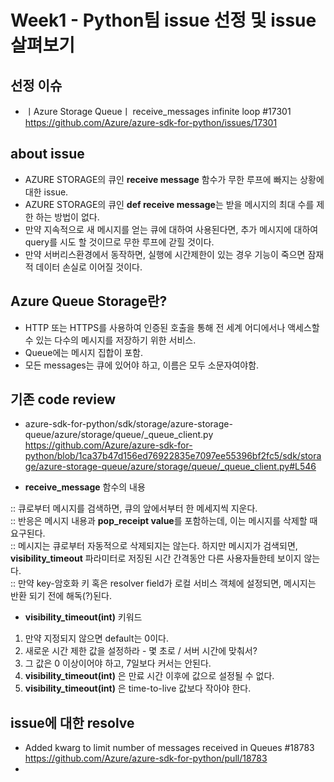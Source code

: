 Week1 - Python팀 issue 선정 및 issue 살펴보기
=======
선정 이슈
---------
+ ㅣAzure Storage Queueㅣ receive_messages infinite loop #17301 <https://github.com/Azure/azure-sdk-for-python/issues/17301>

## about issue
+ AZURE STORAGE의 큐인 **receive message** 함수가 무한 루프에 빠지는 상황에 대한 issue.
+ AZURE STORAGE의 큐인 **def receive message**는 받을 메시지의 최대 수를 제한 하는 방법이 없다.
+ 만약 지속적으로 새 메시지를 얻는 큐에 대하여 사용된다면, 추가 메시지에 대하여 query를 시도 할 것이므로 무한 루프에 갇힐 것이다.
+ 만약 서버리스환경에서 동작하면, 실행에 시간제한이 있는 경우 기능이 죽으면 잠재적 데이터 손실로 이어질 것이다.

## Azure Queue Storage란?
+ HTTP 또는 HTTPS를 사용하여 인증된 호출을 통해 전 세계 어디에서나 액세스할 수 있는 다수의 메시지를 저장하기 위한 서비스.
+ Queue에는 메시지 집합이 포함.
+ 모든 messages는 큐에 있어야 하고, 이름은 모두 소문자여야함.

## 기존 code review
+ azure-sdk-for-python/sdk/storage/azure-storage-queue/azure/storage/queue/_queue_client.py 
<https://github.com/Azure/azure-sdk-for-python/blob/1ca37b47d156ed76922835e7097ee55396bf2fc5/sdk/storage/azure-storage-queue/azure/storage/queue/_queue_client.py#L546>

+ **receive_message** 함수의 내용

::  큐로부터 메시지를 검색하면, 큐의 앞에서부터 한 메세지씩 지운다.   
::  반응은 메시지 내용과 **pop_receipt value**를 포함하는데, 이는 메시지를 삭제할 때 요구된다.   
::  메시지는 큐로부터 자동적으로 삭제되지는 않는다. 하지만 메시지가 검색되면, **visibility_timeout** 파라미터로 저징된 시간 간격동안 다른 사용자들한테 보이지 않는다.    
::  만약 key-암호화 키 혹은 resolver field가 로컬 서비스 객체에 설정되면, 메시지는 반환 되기 전에 해독(?)된다.   
- **visibility_timeout(int)** 키워드
    
1. 만약 지정되지 않으면 default는 0이다.   
2. 새로운 시간 제한 값을 설정하라 - 몇 초로 / 서버 시간에 맞춰서?   
3. 그 값은 0 이상이어야 하고, 7일보다 커서는 안된다.   
4. **visibility_timeout(int)** 은 만료 시간 이후에 값으로 설정될 수 없다.   
5. **visibility_timeout(int)** 은 time-to-live 값보다 작아야 한다.  

## issue에 대한 resolve

+ Added kwarg to limit number of messages received in Queues #18783 <https://github.com/Azure/azure-sdk-for-python/pull/18783>
+ 
